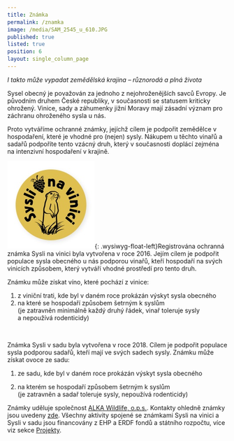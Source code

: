 ```yaml
---
title: Známka
permalink: /znamka
image: /media/SAM_2545_u_610.JPG
published: true
listed: true
position: 6
layout: single_column_page
---
```

_I takto může vypadat zemědělská krajina – různorodá a plná života_

Sysel obecný je považován za jednoho z nejohroženějších savců Evropy. Je
původním druhem České republiky, v současnosti se statusem kriticky
ohrožený. Vinice, sady a záhumenky jižní Moravy mají zásadní význam pro záchranu
ohroženého sysla u nás.

Proto vytváříme ochranné známky, jejíchž cílem je podpořit zemědělce v hospodaření, které je vhodné pro (nejen) sysly. Nákupem u těchto vinařů a sadařů podpoříte tento vzácný druh, který
 v současnosti doplácí zejména na intenzivní hospodaření v krajině.

![](/media/logo_Syslinavinici_zc_m.jpg){: .wysiwyg-float-left}Registrována ochranná známka Sysli na vinici byla vytvořena v roce 2016. Jejím cílem je podpořit populace sysla obecného u nás podporou vinařů, kteří hospodaří na svých vinicích způsobem, který vytváří vhodné prostředí pro tento druh.

Známku může získat víno, které pochází z vinice:

1. z viniční trati, kde byl v daném roce prokázán výskyt sysla obecného
2. na které se hospodaří způsobem šetrným k syslům\
   (je zatravněn minimálně každý druhý řádek, vinař toleruje sysly
   a nepoužívá rodenticidy)

![]()

Známka Sysli v sadu byla vytvořena v roce 2018. Cílem je podpořit populace sysla podporou sadařů, kteří mají ve svých sadech sysly. Známku může získat ovoce ze sadu:

1. ze sadu, kde byl v daném roce prokázán výskyt sysla obecného

2. na kterém se hospodaří způsobem šetrným k syslům\
(je zatravněn  a sadař toleruje sysly, nepoužívá rodenticidy)

Známky uděluje společnost [ALKA Wildlife, o.p.s.](http://www.alkawildlife.eu). Kontakty ohledně známky jsou uvedeny [zde](/o-nas/kontakty). Všechny aktivity spojené se známkami Sysli na vinici a Sysli v sadu jsou financovány z EHP a ERDF fondů a státního rozpočtu, více viz sekce [Projekty](/o-nas/projekty).
